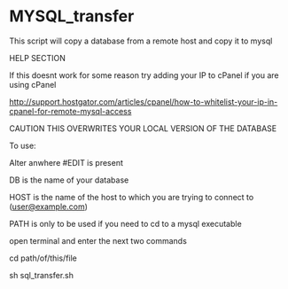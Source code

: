 # MYSQL_transfer
This script will copy a database from a remote host and copy it to mysql

HELP SECTION

If this doesnt work for some reason try adding your IP to cPanel if you are using cPanel

http://support.hostgator.com/articles/cpanel/how-to-whitelist-your-ip-in-cpanel-for-remote-mysql-access

CAUTION THIS OVERWRITES YOUR LOCAL VERSION OF THE DATABASE

To use:

Alter anwhere #EDIT is present

   DB is the name of your database
   
   HOST is the name of the host to which you are trying to connect to (user@example.com)
   
   PATH is only to be used if you need to cd to a mysql executable
   
open terminal and enter the next two commands

cd path/of/this/file

sh sql_transfer.sh

